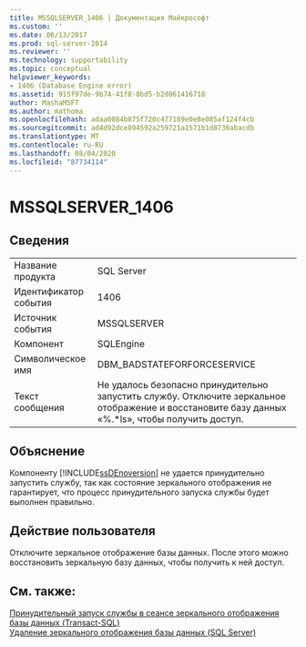 ```yaml
---
title: MSSQLSERVER_1406 | Документация Майкрософт
ms.custom: ''
ms.date: 06/13/2017
ms.prod: sql-server-2014
ms.reviewer: ''
ms.technology: supportability
ms.topic: conceptual
helpviewer_keywords:
- 1406 (Database Engine error)
ms.assetid: 915f97de-9b74-41f8-8bd5-b2d061416718
author: MashaMSFT
ms.author: mathoma
ms.openlocfilehash: adaa0084b875f720c477189e0e8e085af124f4cb
ms.sourcegitcommit: ad4d92dce894592a259721a1571b1d8736abacdb
ms.translationtype: MT
ms.contentlocale: ru-RU
ms.lasthandoff: 08/04/2020
ms.locfileid: "87734114"
---
```

# <a name="mssqlserver_1406"></a>MSSQLSERVER_1406
    
## <a name="details"></a>Сведения  
  
|||  
|-|-|  
|Название продукта|SQL Server|  
|Идентификатор события|1406|  
|Источник события|MSSQLSERVER|  
|Компонент|SQLEngine|  
|Символическое имя|DBM_BADSTATEFORFORCESERVICE|  
|Текст сообщения|Не удалось безопасно принудительно запустить службу. Отключите зеркальное отображение и восстановите базу данных «%.*ls», чтобы получить доступ.|  
  
## <a name="explanation"></a>Объяснение  
 Компоненту [!INCLUDE[ssDEnoversion](../../includes/ssdenoversion-md.md)] не удается принудительно запустить службу, так как состояние зеркального отображения не гарантирует, что процесс принудительного запуска службы будет выполнен правильно.  
  
## <a name="user-action"></a>Действие пользователя  
 Отключите зеркальное отображение базы данных. После этого можно восстановить зеркальную базу данных, чтобы получить к ней доступ.  
  
## <a name="see-also"></a>См. также:  
 [Принудительный запуск службы в сеансе зеркального отображения базы данных (Transact-SQL)](../../database-engine/database-mirroring/force-service-in-a-database-mirroring-session-transact-sql.md)   
 [Удаление зеркального отображения базы данных (SQL Server)](../../database-engine/database-mirroring/database-mirroring-sql-server.md)  
  
  

